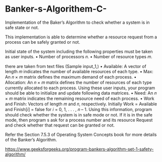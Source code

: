 # Banker-s-Algorithem-C-
Implementation of the Baker’s Algorithm to check whether a system is in safe state or not. 

This implementation is able to determine whether a resource request from a process
can be safely granted or not.

Initial state of the system including the following properties must be taken as user inputs.
• Number of processors 𝑛.
• Number of resource types 𝑚.

there are taken from text files (Sample input_1,)
• Available: A vector of length 𝑚 indicates the number of available resources of each
type.
• Max: An 𝑛 × 𝑚 matrix defines the maximum demand of each process.
• Allocation: An 𝑛 × 𝑚 matrix defines the number of resources of each type currently
allocated to each process.
Using these user inputs, your program should be able to initialize and update following
data matrices.
• Need: An 𝑛 × 𝑚 matrix indicates the remaining resource need of each process.
• Work and Finish: Vectors of length 𝑚 and 𝑛, respectively. Initially Work = Available
and Finish[𝑖] = false for 𝑖 = 0, 1, . . . , 𝑛 – 1.
Using this information,  program should check whether the system is in safe mode
or not. If it is in the safe mode, then  program s ask for a process number and
its resource Request and check whether that request can be granted or not.


Refer the Section 7.5.3 of Operating System Concepts book for more details of the Banker’s
Algorithm.

https://www.geeksforgeeks.org/program-bankers-algorithm-set-1-safety-algorithm/
